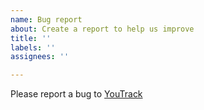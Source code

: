 ```yaml
---
name: Bug report
about: Create a report to help us improve
title: ''
labels: ''
assignees: ''

---
```


Please report a bug to [YouTrack](https://youtrack.jetbrains.com/newIssue?project=WI)
